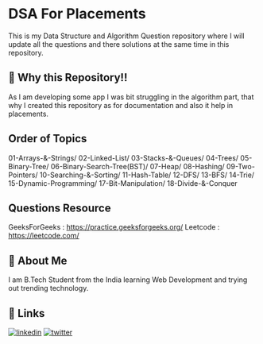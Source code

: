 
# DSA For Placements

This is my Data Structure and Algorithm Question repository where I will update all the questions and there solutions at the same time in this repository.



## 🧵 Why this Repository!!

As I am developing some app I was bit struggling in the algorithm part, that why I created this repository as for documentation and also it help in placements.


## Order of Topics

01-Arrays-&-Strings/
02-Linked-List/
03-Stacks-&-Queues/
04-Trees/
05-Binary-Tree/
06-Binary-Search-Tree(BST)/
07-Heap/
08-Hashing/
09-Two-Pointers/
10-Searching-&-Sorting/
11-Hash-Table/
12-DFS/
13-BFS/
14-Trie/
15-Dynamic-Programming/
17-Bit-Manipulation/
18-Divide-&-Conquer

## Questions Resource

GeeksForGeeks : https://practice.geeksforgeeks.org/
Leetcode : https://leetcode.com/

## 🚀 About Me

I am B.Tech Student from the India learning Web Development and trying out trending technology.

## 🔗 Links
[![linkedin](https://img.shields.io/badge/linkedin-0A66C2?style=for-the-badge&logo=linkedin&logoColor=white)](https://www.linkedin.com/in/thisiskushalgupta/)
[![twitter](https://img.shields.io/badge/twitter-1DA1F2?style=for-the-badge&logo=twitter&logoColor=white)](https://twitter.com/thisis_kushal)
